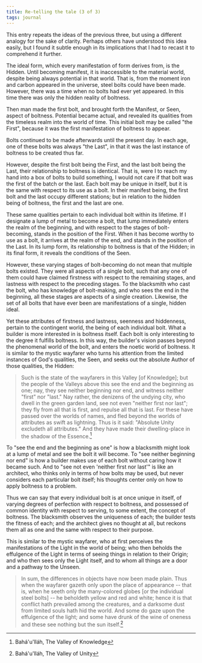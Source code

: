 ```yaml
---
title: Re-telling the tale (3 of 3)
tags: journal
---
```


This entry repeats the ideas of the previous three, but using a different
analogy for the sake of clarity.  Perhaps others have understood this idea
easily, but I found it subtle enough in its implications that I had to recast
it to comprehend it further.

The ideal form, which every manifestation of form derives from, is the Hidden.
Until becoming manifest, it is inaccessible to the material world, despite
being always potential in that world.  That is, from the moment iron and
carbon appeared in the universe, steel bolts could have been made.  However,
there was a time when no bolts had ever yet appeared.  In this time there was
only the hidden reality of boltness.

Then man made the first bolt, and brought forth the Manifest, or Seen, aspect
of boltness.  Potential became actual, and revealed its qualities from the
timeless realm into the world of time.  This initial bolt may be called "the
First", because it was the first manifestation of boltness to appear.

Bolts continued to be made afterwards until the present day.  In each age, one
of these bolts was always "the Last", in that it was the last instance of
boltness to be created thus far.

However, despite the first bolt being the First, and the last bolt being the
Last, their relationship to boltness is identical.  That is, were I to reach
my hand into a box of bolts to build something, I would not care if that bolt
was the first of the batch or the last.  Each bolt may be unique in itself,
but it is the same with respect to its use as a bolt.  In their manifest
being, the first bolt and the last occupy different stations; but in relation
to the hidden being of boltness, the first and the last are one.

These same qualities pertain to each individual bolt within its lifetime.
If I designate a lump of metal to become a bolt, that lump immediately
enters the realm of the beginning, and with respect to the stages of
bolt-becoming, stands in the position of the First.  When it has become
worthy to use as a bolt, it arrives at the realm of the end, and stands in
the position of the Last.  In its lump form, its relationship to boltness
is that of the Hidden; in its final form, it reveals the conditions of the
Seen.

However, these varying stages of bolt-becoming do not mean that multiple bolts
existed.  They were all aspects of a single bolt, such that any one of them
could have claimed firstness with respect to the remaining stages, and
lastness with respect to the preceding stages.  To the blacksmith who cast the
bolt, who has knowledge of bolt-making, and who sees the end in the beginning,
all these stages are aspects of a single creation.  Likewise, the set of all
bolts that have ever been are manifestations of a single, hidden ideal.

Yet these attributes of firstness and lastness, seenness and hiddenness,
pertain to the contingent world, the being of each individual bolt.  What a
builder is more interested in is boltness itself.  Each bolt is only
interesting to the degree it fulfills boltness.  In this way, the builder's
vision passes beyond the phenomenal world of the bolt, and enters the noetic
world of boltness.  It is similar to the mystic wayfarer who turns his
attention from the limited instances of God's qualities, the Seen, and seeks
out the absolute Author of those qualities, the Hidden:

> Such is the state of the wayfarers in this Valley [of Knowledge]; but the
> people of the Valleys above this see the end and the beginning as one; nay,
> they see neither beginning nor end, and witness neither "first" nor "last."
> Nay rather, the denizens of the undying city, who dwell in the green garden
> land, see not even "neither first nor last"; they fly from all that is
> first, and repulse all that is last. For these have passed over the worlds
> of names, and fled beyond the worlds of attributes as swift as lightning.
> Thus is it said: "Absolute Unity excludeth all attributes."  And they have
> made their dwelling-place in the shadow of the Essence.[^2]

To "see the end and the beginning as one" is how a blacksmith might look at a
lump of metal and see the bolt it will become.  To "see neither beginning nor
end" is how a builder makes use of each bolt without caring how it became
such.  And to "see not even 'neither first nor last'" is like an architect,
who thinks only in terms of how bolts may be used, but never considers each
particular bolt itself; his thoughts center only on how to apply boltness to a
problem.

Thus we can say that every individual bolt is at once unique in itself, of
varying degrees of perfection with respect to boltness, and possessed of
common identity with respect to serving, to some extent, the concept of
boltness.  The blacksmith observes the uniqueness of each; the builder tests
the fitness of each; and the architect gives no thought at all, but reckons
them all as one and the same with respect to their purpose.

This is similar to the mystic wayfarer, who at first perceives the
manifestations of the Light in the world of being; who then beholds the
effulgence of the Light in terms of seeing things in relation to their Origin;
and who then sees only the Light itself, and to whom all things are a door and
a pathway to the Unseen.

> In sum, the differences in objects have now been made plain.  Thus when the
> wayfarer gazeth only upon the place of appearance -- that is, when he seeth
> only the many-colored globes [or the individual steel bolts] -- he beholdeth
> yellow and red and white; hence it is that conflict hath prevailed among the
> creatures, and a darksome dust from limited souls hath hid the world.  And
> some do gaze upon the effulgence of the light; and some have drunk of the
> wine of oneness and these see nothing but the sun itself.[^3]

[^1]: Qur'án 57:3

[^2]: Bahá'u'lláh, The Valley of Knowledge

[^3]: Bahá'u'lláh, The Valley of Unity
